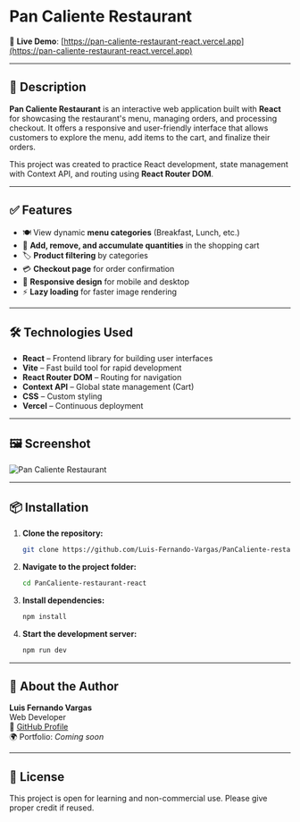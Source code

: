 # Pan Caliente Restaurant
🚀 **Live Demo**: [https://pan-caliente-restaurant-react.vercel.app](https://pan-caliente-restaurant-react.vercel.app)

---

## 📝 Description
**Pan Caliente Restaurant** is an interactive web application built with **React** for showcasing the restaurant's menu, managing orders, and processing checkout. It offers a responsive and user-friendly interface that allows customers to explore the menu, add items to the cart, and finalize their orders.

This project was created to practice React development, state management with Context API, and routing using **React Router DOM**.

---

## ✅ Features
- 🍽️ View dynamic **menu categories** (Breakfast, Lunch, etc.)
- 🛒 **Add, remove, and accumulate quantities** in the shopping cart
- 🏷️ **Product filtering** by categories
- 💳 **Checkout page** for order confirmation
- 📱 **Responsive design** for mobile and desktop
- ⚡ **Lazy loading** for faster image rendering

---

## 🛠 Technologies Used
- **React** – Frontend library for building user interfaces
- **Vite** – Fast build tool for rapid development
- **React Router DOM** – Routing for navigation
- **Context API** – Global state management (Cart)
- **CSS** – Custom styling
- **Vercel** – Continuous deployment

---

## 🖼️ Screenshot
![Pan Caliente Restaurant](screenshot.png)

---

## 📦 Installation

1. **Clone the repository:**
    ```bash
    git clone https://github.com/Luis-Fernando-Vargas/PanCaliente-restaurant-react.git
    ```

2. **Navigate to the project folder:**
    ```bash
    cd PanCaliente-restaurant-react
    ```

3. **Install dependencies:**
    ```bash
    npm install
    ```

4. **Start the development server:**
    ```bash
    npm run dev
    ```

---

## 🙋 About the Author

**Luis Fernando Vargas**  
Web Developer  
🔗 [GitHub Profile](https://github.com/Luis-Fernando-Vargas)  
🌍 Portfolio: _Coming soon_  

---

## 📃 License

This project is open for learning and non-commercial use. Please give proper credit if reused.

